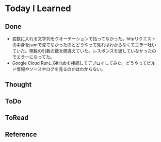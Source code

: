 # Today I Learned

## Done
- 変数に入れる文字列をクオーテーションで括ってなかった。httpリクエストの中身をjsonで見てなかったのとどうやって見ればわからなくてエラー吐いていた。関数の引数の数を間違えていた。レスポンスを返していなかったのでエラーになってた。
- Google Cloud RunにGitHubを接続してデプロイしてみた。どうやってビルド情報やソースやログを見るのかはわからない。

## Thought

## ToDo

## ToRead

## Reference
